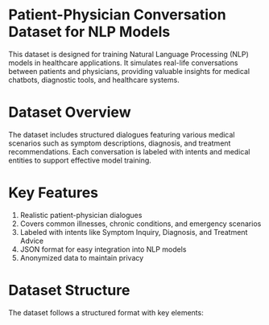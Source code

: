 # Patient-Physician Conversation Dataset for NLP Models
This dataset is designed for training Natural Language Processing (NLP) models in healthcare applications. 
It simulates real-life conversations between patients and physicians, providing valuable insights for medical chatbots, diagnostic tools, and healthcare systems.

# Dataset Overview
The dataset includes structured dialogues featuring various medical scenarios such as symptom descriptions, diagnosis, and treatment recommendations. Each conversation is labeled with intents and medical entities to support effective model training.

# Key Features
1) Realistic patient-physician dialogues
2) Covers common illnesses, chronic conditions, and emergency scenarios
3) Labeled with intents like Symptom Inquiry, Diagnosis, and Treatment Advice
4) JSON format for easy integration into NLP models
5) Anonymized data to maintain privacy
   
# Dataset Structure
The dataset follows a structured format with key elements:


